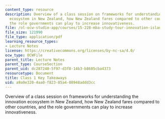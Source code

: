 ```yaml
---
content_type: resource
description: Overview of a class session on frameworks for understanding the innovation
  ecosystem in New Zealand, how New Zealand fares compared to other countries, and
  the role governments can play to increase innovativeness.
file: /ol-ocw-studio-app/courses/15-228-mba-study-tour-innovation-islands-how-new-zealand-became-a-global-player-in-the-race-to-innovate-spring-2016/a9a9e3204aa0f82385a408948addd3cc_MIT15_228S16_Class_1.pdf
file_size: 121990
file_type: application/pdf
learning_resource_types:
- Lecture Notes
license: https://creativecommons.org/licenses/by-nc-sa/4.0/
ocw_type: OCWFile
parent_title: Lecture Notes
parent_type: CourseSection
parent_uid: dc287240-5f97-d3f8-14b3-b8605cba4373
resourcetype: Document
title: Class 1 Key Takeaways
uid: a9a9e320-4aa0-f823-85a4-08948addd3cc
---
```

Overview of a class session on frameworks for understanding the innovation ecosystem in New Zealand, how New Zealand fares compared to other countries, and the role governments can play to increase innovativeness.